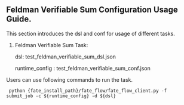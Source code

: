 ## Feldman Verifiable Sum Configuration Usage Guide.

 This section introduces the dsl and conf for usage of different tasks.

 1. Feldman Verifiable Sum Task:

     dsl: test_feldman_verifiable_sum_dsl.json

     runtime_config : test_feldman_verifiable_sum_conf.json

 Users can use following commands to run the task.

     python {fate_install_path}/fate_flow/fate_flow_client.py -f submit_job -c ${runtime_config} -d ${dsl}